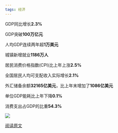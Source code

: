 ```yaml
---
tags: 经济
---
```


GDP同比增长**2.3%**

GDP突破**100万亿元**

人均GDP连续两年超**1万美元**

城镇新增就业**1186万人**

居民消费价格指数(CPI)比上年上涨**2.5%**

全国居民人均可支配收入实际增长**2.1%**

外汇储备余额**32165亿美元**，比上年末增加了**1086亿美元**

单位GDP能耗比上年下降**0.1%**

消费支出占GDP的比重**54.3%**

![](https://ftp.bmp.ovh/imgs/2021/01/707eb3e148da9d57.jpg)

[阅读原文](http://m2.people.cn/news/toutiao.html?s=MV8wXzE0Njk0MDM2XzQwODFfMTYxMTAwOTAxNw==&tt_from=weixin&tt_group_id=6919234187018895880&tt_from=weixin&utm_campaign=client_share&wxshare_count=1&timestamp=1611106155&app=news_article&utm_source=weixin&utm_medium=toutiao_android&use_new_style=1&req_id=2021012009291501014413113401EBEC48&share_token=ee0d89b8-8baf-4c2a-9b8e-c4c3694e1553&group_id=6919234187018895880)


